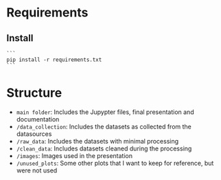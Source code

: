 # Requirements


## Install

````
```
pip install -r requirements.txt
```
````


# Structure
 - `main folder`: Includes the Jupypter files, final presentation and documentation
 - `/data_collection`: Includes the datasets as collected from the datasources
 - `/raw_data`: Includes the datasets with minimal processing
 - `/clean_data`: Includes datasets cleaned during the processing
 - `/images`: Images used in the presentation
 - `/unused_plots`: Some other plots that I want to keep for reference, but were not used


